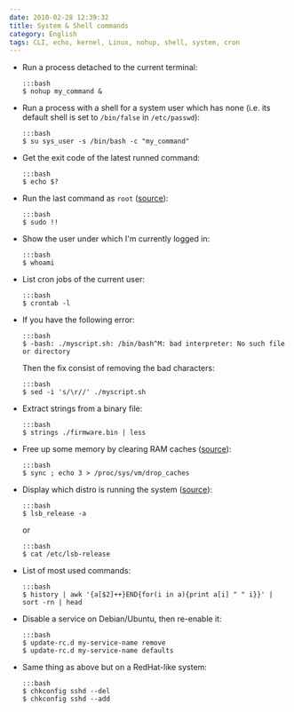 ```yaml
---
date: 2010-02-28 12:39:32
title: System & Shell commands
category: English
tags: CLI, echo, kernel, Linux, nohup, shell, system, cron
---
```


  * Run a process detached to the current terminal:

        :::bash
        $ nohup my_command &

  * Run a process with a shell for a system user which has none (i.e. its default shell is set to `/bin/false` in `/etc/passwd`):

        :::bash
        $ su sys_user -s /bin/bash -c "my_command"

  * Get the exit code of the latest runned command:

        :::bash
        $ echo $?

  * Run the last command as `root` ([source](http://blog.hardikr.com/post/2337320222/sudo-previous-command)):

        :::bash
        $ sudo !!

  * Show the user under which I'm currently logged in:

        :::bash
        $ whoami

  * List cron jobs of the current user:

        :::bash
        $ crontab -l

  * If you have the following error:

        :::bash
        $ -bash: ./myscript.sh: /bin/bash^M: bad interpreter: No such file or directory

    Then the fix consist of removing the bad characters:

        :::bash
        $ sed -i 's/\r//' ./myscript.sh

  * Extract strings from a binary file:

        :::bash
        $ strings ./firmware.bin | less

  * Free up some memory by clearing RAM caches ([source](http://www.scottklarr.com/topic/134/linux-how-to-clear-the-cache-from-memory/)):

        :::bash
        $ sync ; echo 3 > /proc/sys/vm/drop_caches

  * Display which distro is running the system ([source](http://news.ycombinator.com/item?id=1973441)):

        :::bash
        $ lsb_release -a

    or

        :::bash
        $ cat /etc/lsb-release

  * List of most used commands:

        :::bash
        $ history | awk '{a[$2]++}END{for(i in a){print a[i] " " i}}' | sort -rn | head

  * Disable a service on Debian/Ubuntu, then re-enable it:

        :::bash
        $ update-rc.d my-service-name remove
        $ update-rc.d my-service-name defaults

  * Same thing as above but on a RedHat-like system:

        :::bash
        $ chkconfig sshd --del
        $ chkconfig sshd --add

